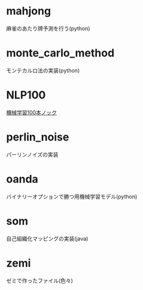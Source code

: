 # mahjong
麻雀のあたり牌予測を行う(python)  
# monte_carlo_method
モンテカルロ法の実装(python)  
# NLP100
[機械学習100本ノック](http://www.cl.ecei.tohoku.ac.jp/nlp100/)  
# perlin_noise
パーリンノイズの実装  
# oanda
バイナリーオプションで勝つ用機械学習モデル(python)  
# som
自己組織化マッピングの実装(java)
# zemi
ゼミで作ったファイル(色々)  